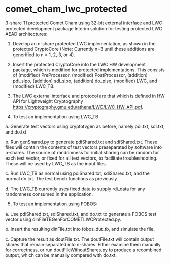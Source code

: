# comet_cham_lwc_protected
3-share TI protected Comet Cham using 32-bit external interface and LWC protected development package
Interim solution for testing protected LWC AEAD architectures:

1. Develop an n-share protected LWC implementation, as shown in the protected CryptoCore (Note: Currently n=3 until these additions are generified to n = 1, 2, 3, or 4).

2. Insert the protected CryptoCore into the LWC HW development package, which is modified for protected implementations.  This consists of (modified) PreProcessor, (modified) PostProcessor, (addition) pdi_sipo, (addition) sdi_sipo, (addition) do_piso, (modified) LWC, and (modified) LWC_TB.

3. The LWC external interface and protocol are that which is defined in HW API for Lightweight Cryptography https://cryptography.gmu.edu/athena/LWC/LWC_HW_API.pdf.

4. To test an implementation using LWC_TB

a. Generate test vectors using cryptotvgen as before, namely pdi.txt, sdi.txt, and do.txt

b. Run genShared.py to generate pdiShared.txt and sdiShared.txt. These files will contain the contents of test vectors preseparated by software into n-shares.  The source of randomness for initial sharing can be random for each test vector, or fixed for all test vectors, to facilitate troubleshooting.  These will be used by LWC_TB as the input files.

c. Run LWC_TB as normal using pdiShared.txt, sdiShared.txt, and the normal do.txt.  The test bench functions as previously.

d. The LWC_TB currently uses fixed data to supply rdi_data for any randomness consumed in the application.

5. To test an implementation using FOBOS:

a. Use pdiShared.txt, sdiShared.txt, and do.txt to generate a FOBOS test vector using dinFileTBGenForCOMETLWCProtected.py.

b. Insert the resulting dinFile.txt into fobos_dut_tb, and simulate the file.

c. Capture the result as doutFile.txt.  The doutFile.txt will contain output shares that remain separated into n-shares.  Either examine them manually for correctness, or run doutFileWithoutShares.py to produce a recombined output, which can be manually compared with do.txt.
